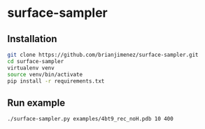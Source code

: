 # surface-sampler

## Installation

```bash
git clone https://github.com/brianjimenez/surface-sampler.git
cd surface-sampler
virtualenv venv
source venv/bin/activate
pip install -r requirements.txt
```

## Run example

```bash
./surface-sampler.py examples/4bt9_rec_noH.pdb 10 400
```
